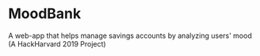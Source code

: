 # MoodBank
A web-app that helps manage savings accounts by analyzing users' mood (A HackHarvard 2019 Project) 
